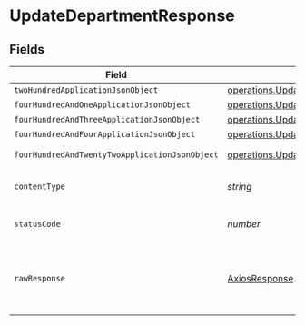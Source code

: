 # UpdateDepartmentResponse


## Fields

| Field                                                                                                                                                 | Type                                                                                                                                                  | Required                                                                                                                                              | Description                                                                                                                                           |
| ----------------------------------------------------------------------------------------------------------------------------------------------------- | ----------------------------------------------------------------------------------------------------------------------------------------------------- | ----------------------------------------------------------------------------------------------------------------------------------------------------- | ----------------------------------------------------------------------------------------------------------------------------------------------------- |
| `twoHundredApplicationJsonObject`                                                                                                                     | [operations.UpdateDepartmentResponseBody](../../../sdk/models/operations/updatedepartmentresponsebody.md)                                             | :heavy_minus_sign:                                                                                                                                    | OK                                                                                                                                                    |
| `fourHundredAndOneApplicationJsonObject`                                                                                                              | [operations.UpdateDepartmentDepartmentsResponseBody](../../../sdk/models/operations/updatedepartmentdepartmentsresponsebody.md)                       | :heavy_minus_sign:                                                                                                                                    | Unauthenticated                                                                                                                                       |
| `fourHundredAndThreeApplicationJsonObject`                                                                                                            | [operations.UpdateDepartmentDepartmentsResponseResponseBody](../../../sdk/models/operations/updatedepartmentdepartmentsresponseresponsebody.md)       | :heavy_minus_sign:                                                                                                                                    | Forbidden                                                                                                                                             |
| `fourHundredAndFourApplicationJsonObject`                                                                                                             | [operations.UpdateDepartmentDepartmentsResponse404ResponseBody](../../../sdk/models/operations/updatedepartmentdepartmentsresponse404responsebody.md) | :heavy_minus_sign:                                                                                                                                    | Not Found                                                                                                                                             |
| `fourHundredAndTwentyTwoApplicationJsonObject`                                                                                                        | [operations.UpdateDepartmentDepartmentsResponse422ResponseBody](../../../sdk/models/operations/updatedepartmentdepartmentsresponse422responsebody.md) | :heavy_minus_sign:                                                                                                                                    | Invalid data posted                                                                                                                                   |
| `contentType`                                                                                                                                         | *string*                                                                                                                                              | :heavy_check_mark:                                                                                                                                    | HTTP response content type for this operation                                                                                                         |
| `statusCode`                                                                                                                                          | *number*                                                                                                                                              | :heavy_check_mark:                                                                                                                                    | HTTP response status code for this operation                                                                                                          |
| `rawResponse`                                                                                                                                         | [AxiosResponse](https://axios-http.com/docs/res_schema)                                                                                               | :heavy_minus_sign:                                                                                                                                    | Raw HTTP response; suitable for custom response parsing                                                                                               |